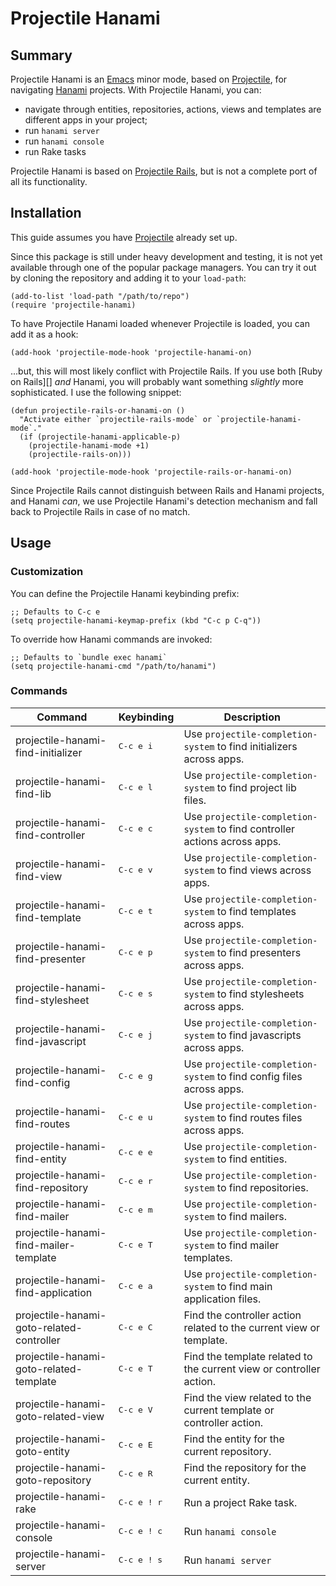 # Projectile Hanami

## Summary

Projectile Hanami is an [Emacs][] minor mode, based on [Projectile][], for navigating [Hanami][] projects. With Projectile Hanami, you can:

* navigate through entities, repositories, actions, views and templates are different apps in your project;
* run `hanami server`
* run `hanami console`
* run Rake tasks

Projectile Hanami is based on [Projectile Rails][], but is not a complete port of all its functionality.

## Installation

This guide assumes you have [Projectile][] already set up.

Since this package is still under heavy development and testing, it is not yet available through one of the popular package managers. You can try it out by cloning the repository and adding it to your `load-path`:

```elisp
(add-to-list 'load-path "/path/to/repo")
(require 'projectile-hanami)
```

To have Projectile Hanami loaded whenever Projectile is loaded, you can add it as a hook:

```elisp
(add-hook 'projectile-mode-hook 'projectile-hanami-on)
```

...but, this will most likely conflict with Projectile Rails. If you use both [Ruby on Rails][] _and_ Hanami, you will probably want something _slightly_ more sophisticated. I use the following snippet:

```elisp
(defun projectile-rails-or-hanami-on ()
  "Activate either `projectile-rails-mode` or `projectile-hanami-mode`."
  (if (projectile-hanami-applicable-p)
    (projectile-hanami-mode +1)
    (projectile-rails-on)))

(add-hook 'projectile-mode-hook 'projectile-rails-or-hanami-on)
```

Since Projectile Rails cannot distinguish between Rails and Hanami projects, and Hanami _can_, we use Projectile Hanami's detection mechanism and fall back to Projectile Rails in case of no match.

## Usage

### Customization

You can define the Projectile Hanami keybinding prefix:

```elisp
;; Defaults to C-c e
(setq projectile-hanami-keymap-prefix (kbd "C-c p C-q"))
```

To override how Hanami commands are invoked:

```elisp
;; Defaults to `bundle exec hanami`
(setq projectile-hanami-cmd "/path/to/hanami")
```

### Commands

Command                                   | Keybinding           | Description
------------------------------------------|----------------------|---------------------------------------------------------------------------
projectile-hanami-find-initializer        | <kbd>C-c e i</kbd>   | Use `projectile-completion-system` to find initializers across apps.
projectile-hanami-find-lib                | <kbd>C-c e l</kbd>   | Use `projectile-completion-system` to find project lib files.
projectile-hanami-find-controller         | <kbd>C-c e c</kbd>   | Use `projectile-completion-system` to find controller actions across apps.
projectile-hanami-find-view               | <kbd>C-c e v</kbd>   | Use `projectile-completion-system` to find views across apps.
projectile-hanami-find-template           | <kbd>C-c e t</kbd>   | Use `projectile-completion-system` to find templates across apps.
projectile-hanami-find-presenter          | <kbd>C-c e p</kbd>   | Use `projectile-completion-system` to find presenters across apps.
projectile-hanami-find-stylesheet         | <kbd>C-c e s</kbd>   | Use `projectile-completion-system` to find stylesheets across apps.
projectile-hanami-find-javascript         | <kbd>C-c e j</kbd>   | Use `projectile-completion-system` to find javascripts across apps.
projectile-hanami-find-config             | <kbd>C-c e g</kbd>   | Use `projectile-completion-system` to find config files across apps.
projectile-hanami-find-routes             | <kbd>C-c e u</kbd>   | Use `projectile-completion-system` to find routes files across apps.
projectile-hanami-find-entity             | <kbd>C-c e e</kbd>   | Use `projectile-completion-system` to find entities.
projectile-hanami-find-repository         | <kbd>C-c e r</kbd>   | Use `projectile-completion-system` to find repositories.
projectile-hanami-find-mailer             | <kbd>C-c e m</kbd>   | Use `projectile-completion-system` to find mailers.
projectile-hanami-find-mailer-template    | <kbd>C-c e T</kbd>   | Use `projectile-completion-system` to find mailer templates.
projectile-hanami-find-application        | <kbd>C-c e a</kbd>   | Use `projectile-completion-system` to find main application files.
projectile-hanami-goto-related-controller | <kbd>C-c e C</kbd>   | Find the controller action related to the current view or template.
projectile-hanami-goto-related-template   | <kbd>C-c e T</kbd>   | Find the template related to the current view or controller action.
projectile-hanami-goto-related-view       | <kbd>C-c e V</kbd>   | Find the view related to the current template or controller action.
projectile-hanami-goto-entity             | <kbd>C-c e E</kbd>   | Find the entity for the current repository.
projectile-hanami-goto-repository         | <kbd>C-c e R</kbd>   | Find the repository for the current entity.
projectile-hanami-rake                    | <kbd>C-c e ! r</kbd> | Run a project Rake task.
projectile-hanami-console                 | <kbd>C-c e ! c</kbd> | Run `hanami console`
projectile-hanami-server                  | <kbd>C-c e ! s</kbd> | Run `hanami server`

[Emacs]: http://www.gnu.org/software/emacs/emacs.html
[Projectile]: https://github.com/bbatsov/projectile
[Hanami]: https://hanamirb.org
[Projectile Rails]: https://github.com/asok/projectile-rails
